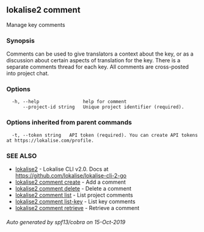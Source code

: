 ## lokalise2 comment

Manage key comments

### Synopsis

Comments can be used to give translators a context about the key, or as a discussion about certain aspects of translation for the key. There is a separate comments thread for each key. All comments are cross-posted into project chat.

### Options

```
  -h, --help                help for comment
      --project-id string   Unique project identifier (required).
```

### Options inherited from parent commands

```
  -t, --token string   API token (required). You can create API tokens at https://lokalise.com/profile.
```

### SEE ALSO

* [lokalise2](lokalise2.md)	 - Lokalise CLI v2.0. Docs at https://github.com/lokalise/lokalise-cli-2-go
* [lokalise2 comment create](lokalise2_comment_create.md)	 - Add a comment
* [lokalise2 comment delete](lokalise2_comment_delete.md)	 - Delete a comment
* [lokalise2 comment list](lokalise2_comment_list.md)	 - List project comments
* [lokalise2 comment list-key](lokalise2_comment_list-key.md)	 - List key comments
* [lokalise2 comment retrieve](lokalise2_comment_retrieve.md)	 - Retrieve a comment

###### Auto generated by spf13/cobra on 15-Oct-2019
